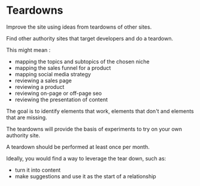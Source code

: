 # Teardowns

Improve the site using ideas from teardowns of other sites.

Find other authority sites that target developers and do a teardown.

This might mean :

* mapping the topics and subtopics of the chosen niche
* mapping the sales funnel for a product
* mapping social media strategy
* reviewing a sales page
* reviewing a product
* reviewing on-page or off-page seo
* reviewing the presentation of content

The goal is to identify elements that work, elements that don't and elements that are missing.

The teardowns will provide the basis of experiments to try on your own authority site.

A teardown should be performed at least once per month.

Ideally, you would find a way to leverage the tear down, such as:

* turn it into content
* make suggestions and use it as the start of a relationship



